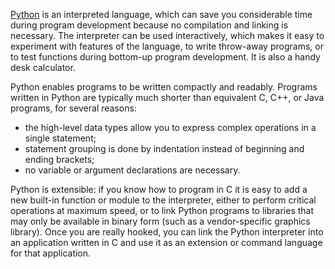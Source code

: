 [Python](https://docs.python.org/3/tutorial/index.html) is an interpreted language, which can save you considerable time during
program development because no compilation and linking is necessary.
The interpreter can be used interactively, which makes it easy to experiment
with features of the language, to write throw-away programs, or to test
functions during bottom-up program development. It is also a handy desk
calculator.

Python enables programs to be written compactly and readably. Programs written
in Python are typically much shorter than equivalent C, C++, or Java programs,
for several reasons:

- the high-level data types allow you to express complex operations in a single
statement;
- statement grouping is done by indentation instead of beginning and
ending brackets;
- no variable or argument declarations are necessary.

Python is extensible: if you know how to program in C it is easy to add a new
built-in function or module to the interpreter, either to perform critical
operations at maximum speed, or to link Python programs to libraries that may
only be available in binary form (such as a vendor-specific graphics library).
Once you are really hooked, you can link the Python interpreter into an
application written in C and use it as an extension or command language for
that application.
